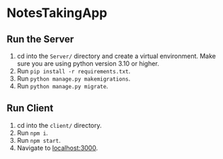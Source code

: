 # NotesTakingApp

## Run the Server
1. cd into the `Server/` directory and create a virtual environment. Make sure you are using python version 3.10 or higher.
2. Run `pip install -r requirements.txt`.
3. Run `python manage.py makemigrations`.
4. Run `python manage.py migrate`.

## Run Client
1. cd into the `client/` directory.
2. Run `npm i`.
3. Run `npm start`.
4. Navigate to <a href="http://localhost:3000">localhost:3000</a>.
